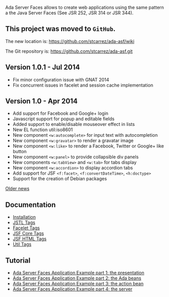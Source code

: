 Ada Server Faces allows to create web applications using the same pattern a the Java Server Faces (See JSR 252, JSR 314 or JSR 344).

## This project was moved to `GitHub`. ##

The new location is: https://github.com/stcarrez/ada-asf/wiki

The Git repository is: https://github.com/stcarrez/ada-asf.git

## Version 1.0.1   - Jul 2014 ##
  * Fix minor configuration issue with GNAT 2014
  * Fix concurrent issues in facelet and session cache implementation

## Version 1.0     - Apr 2014 ##
  * Add support for Facebook and Google+ login
  * Javascript support for popup and editable fields
  * Added support to enable/disable mouseover effect in lists
  * New EL function util:iso8601
  * New component `<w:autocomplete>` for input text with autocompletion
  * New component `<w:gravatar>` to render a gravatar image
  * New component `<w:like>` to render a Facebook, Twitter or Google+ like button
  * New component `<w:panel>` to provide collapsible div panels
  * New components `<w:tabView>` and `<w:tab>` for tabs display
  * New component `<w:accordion>` to display accordion tabs
  * Add support for JSF `<f:facet>`, `<f:convertDateTime>`, `<h:doctype>`
  * Support for the creation of Debian packages

[Older news](NEWS.md)

## Documentation ##

  * [Installation](Installation.md)
  * [JSTL Tags](http://demo.vacs.fr/demo/jstl/view.html)
  * [Facelet Tags](http://demo.vacs.fr/demo/facelet/view.html)
  * [JSF Core Tags](http://demo.vacs.fr/demo/jsf/core/view.html)
  * [JSF HTML Tags](http://demo.vacs.fr/demo/jsf/html/view.html)
  * [Util Tags](http://demo.vacs.fr/demo/util/view.html)

## Tutorial ##


  * [Ada Server Faces Application Example part 1: the presentation](http://blog.vacs.fr/index.php?post/2011/03/21/Ada-Server-Faces-Application-Example)
  * [Ada Server Faces Application Example part 2: the Ada beans](http://blog.vacs.fr/index.php?post/2011/04/10/Ada-Server-Faces-Application-Example-part-2%3A-the-Ada-beans)
  * [Ada Server Faces Application Example part 3: the action bean](http://blog.vacs.fr/index.php?post/2011/05/02/Ada-Server-Faces-Application-Example-part-3%3A-the-action-bean)
  * [Ada Server Faces Application Example part 4: the server](http://blog.vacs.fr/index.php?post/2011/05/18/Ada-Server-Faces-Application-Example-part-3-the-server)